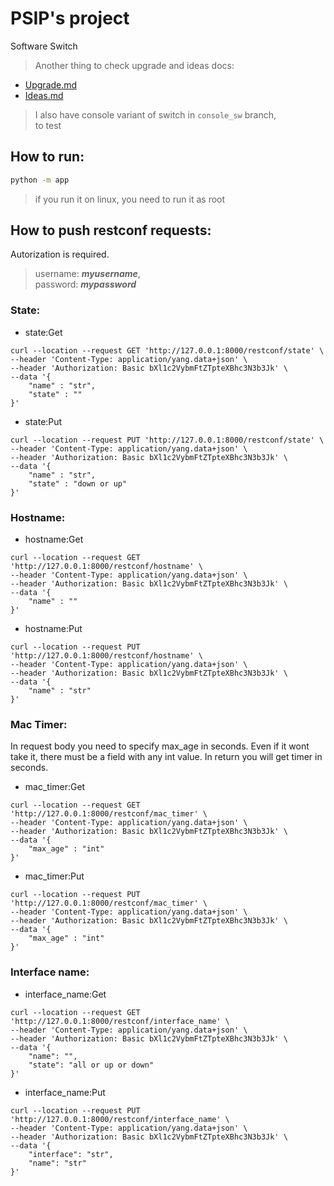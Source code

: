 # PSIP's project
Software Switch

> Another thing to check upgrade and ideas docs:

- [Upgrade.md](Upgrade.md)  
- [Ideas.md](Ideas.md)

> I also have console variant of switch in `console_sw` branch,  
to test

## How to run:
```bash
python -m app
```

>if you run it on linux, you need to run it as root

## How to push restconf requests:

Autorization is required.

>username: **_myusername_**,  
password: **_mypassword_**

### State:
- state:Get
```
curl --location --request GET 'http://127.0.0.1:8000/restconf/state' \
--header 'Content-Type: application/yang.data+json' \
--header 'Authorization: Basic bXl1c2VybmFtZTpteXBhc3N3b3Jk' \
--data '{
    "name" : "str",
    "state" : ""
}'
```
- state:Put
```
curl --location --request PUT 'http://127.0.0.1:8000/restconf/state' \
--header 'Content-Type: application/yang.data+json' \
--header 'Authorization: Basic bXl1c2VybmFtZTpteXBhc3N3b3Jk' \
--data '{
    "name" : "str",
    "state" : "down or up"
}'
```

### Hostname:
- hostname:Get
```
curl --location --request GET 'http://127.0.0.1:8000/restconf/hostname' \
--header 'Content-Type: application/yang.data+json' \
--header 'Authorization: Basic bXl1c2VybmFtZTpteXBhc3N3b3Jk' \
--data '{
    "name" : ""
}'
```
- hostname:Put
```
curl --location --request PUT 'http://127.0.0.1:8000/restconf/hostname' \
--header 'Content-Type: application/yang.data+json' \
--header 'Authorization: Basic bXl1c2VybmFtZTpteXBhc3N3b3Jk' \
--data '{
    "name" : "str"
}'
```

### Mac Timer:

In request body you need to specify max_age in seconds. Even if it wont take it, there must be a field with any int value.
In return you will get timer in seconds.

- mac_timer:Get
```
curl --location --request GET 'http://127.0.0.1:8000/restconf/mac_timer' \
--header 'Content-Type: application/yang.data+json' \
--header 'Authorization: Basic bXl1c2VybmFtZTpteXBhc3N3b3Jk' \
--data '{
    "max_age" : "int"
}'
```
- mac_timer:Put
```
curl --location --request PUT 'http://127.0.0.1:8000/restconf/mac_timer' \
--header 'Content-Type: application/yang.data+json' \
--header 'Authorization: Basic bXl1c2VybmFtZTpteXBhc3N3b3Jk' \
--data '{
    "max_age" : "int"
}'
```

### Interface name:
- interface_name:Get
```
curl --location --request GET 'http://127.0.0.1:8000/restconf/interface_name' \
--header 'Content-Type: application/yang.data+json' \
--header 'Authorization: Basic bXl1c2VybmFtZTpteXBhc3N3b3Jk' \
--data '{
    "name": "",
    "state": "all or up or down"
}'
```
- interface_name:Put
```
curl --location --request PUT 'http://127.0.0.1:8000/restconf/interface_name' \
--header 'Content-Type: application/yang.data+json' \
--header 'Authorization: Basic bXl1c2VybmFtZTpteXBhc3N3b3Jk' \
--data '{
    "interface": "str",
    "name": "str"
}'
```
